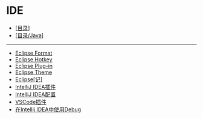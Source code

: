 # IDE
- [[目录]](/)
- [[目录/Java]](/Java/)
---
- [Eclipse Format](/Java/IDE/Eclipse%20Format)
- [Eclipse Hotkey](/Java/IDE/Eclipse%20Hotkey)
- [Eclipse Plug-in](/Java/IDE/Eclipse%20Plug-in)
- [Eclipse Theme](/Java/IDE/Eclipse%20Theme)
- [Eclipse[记]](/Java/IDE/Eclipse[记])
- [IntelliJ IDEA插件](/Java/IDE/IntelliJ%20IDEA插件)
- [IntelliJ IDEA配置](/Java/IDE/IntelliJ%20IDEA配置)
- [VSCode插件](/Java/IDE/VSCode插件)
- [在Intellij IDEA中使用Debug](/Java/IDE/在Intellij%20IDEA中使用Debug)
